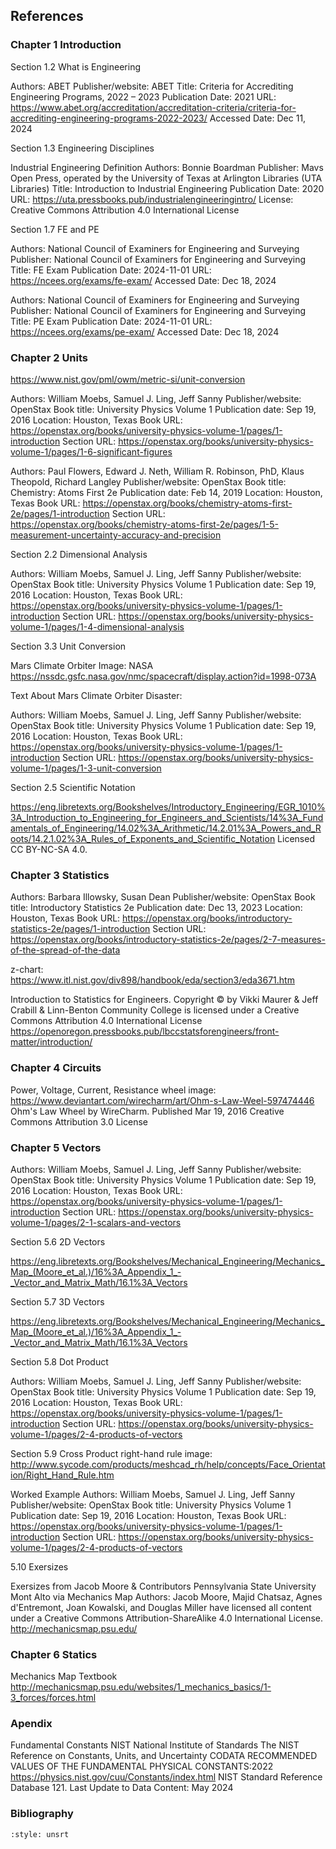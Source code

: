 ## References

### Chapter 1 Introduction

Section 1.2 What is Engineering

Authors: ABET
Publisher/website: ABET
Title: Criteria for Accrediting Engineering Programs, 2022 – 2023
Publication Date: 2021
URL: https://www.abet.org/accreditation/accreditation-criteria/criteria-for-accrediting-engineering-programs-2022-2023/
Accessed Date: Dec 11, 2024

Section 1.3 Engineering Disciplines

Industrial Engineering Definition
Authors: Bonnie Boardman
Publisher:  Mavs Open Press, operated by the University of Texas at Arlington Libraries (UTA Libraries)
Title: Introduction to Industrial Engineering
Publication Date: 2020
URL: https://uta.pressbooks.pub/industrialengineeringintro/
License: Creative Commons Attribution 4.0 International License

Section 1.7 FE and PE

Authors: National Council of Examiners for Engineering and Surveying
Publisher: National Council of Examiners for Engineering and Surveying
Title: FE Exam
Publication Date: 2024-11-01
URL: https://ncees.org/exams/fe-exam/
Accessed Date: Dec 18, 2024

Authors: National Council of Examiners for Engineering and Surveying
Publisher: National Council of Examiners for Engineering and Surveying
Title: PE Exam
Publication Date: 2024-11-01
URL: https://ncees.org/exams/pe-exam/
Accessed Date: Dec 18, 2024

### Chapter 2 Units

https://www.nist.gov/pml/owm/metric-si/unit-conversion

Authors: William Moebs, Samuel J. Ling, Jeff Sanny
Publisher/website: OpenStax
Book title: University Physics Volume 1
Publication date: Sep 19, 2016
Location: Houston, Texas
Book URL: https://openstax.org/books/university-physics-volume-1/pages/1-introduction
Section URL: https://openstax.org/books/university-physics-volume-1/pages/1-6-significant-figures


Authors: Paul Flowers, Edward J. Neth, William R. Robinson, PhD, Klaus Theopold, Richard Langley
Publisher/website: OpenStax
Book title: Chemistry: Atoms First 2e
Publication date: Feb 14, 2019
Location: Houston, Texas
Book URL: https://openstax.org/books/chemistry-atoms-first-2e/pages/1-introduction
Section URL: https://openstax.org/books/chemistry-atoms-first-2e/pages/1-5-measurement-uncertainty-accuracy-and-precision

Section 2.2 Dimensional Analysis

Authors: William Moebs, Samuel J. Ling, Jeff Sanny
Publisher/website: OpenStax
Book title: University Physics Volume 1
Publication date: Sep 19, 2016
Location: Houston, Texas
Book URL: https://openstax.org/books/university-physics-volume-1/pages/1-introduction
Section URL: https://openstax.org/books/university-physics-volume-1/pages/1-4-dimensional-analysis

Section 3.3 Unit Conversion

Mars Climate Orbiter Image: NASA
https://nssdc.gsfc.nasa.gov/nmc/spacecraft/display.action?id=1998-073A

Text About Mars Climate Orbiter Disaster:

Authors: William Moebs, Samuel J. Ling, Jeff Sanny
Publisher/website: OpenStax
Book title: University Physics Volume 1
Publication date: Sep 19, 2016
Location: Houston, Texas
Book URL: https://openstax.org/books/university-physics-volume-1/pages/1-introduction
Section URL: https://openstax.org/books/university-physics-volume-1/pages/1-3-unit-conversion

Section 2.5 Scientific Notation

https://eng.libretexts.org/Bookshelves/Introductory_Engineering/EGR_1010%3A_Introduction_to_Engineering_for_Engineers_and_Scientists/14%3A_Fundamentals_of_Engineering/14.02%3A_Arithmetic/14.2.01%3A_Powers_and_Roots/14.2.1.02%3A_Rules_of_Exponents_and_Scientific_Notation
Licensed CC BY-NC-SA 4.0.

### Chapter 3 Statistics

Authors: Barbara Illowsky, Susan Dean
Publisher/website: OpenStax
Book title: Introductory Statistics 2e
Publication date: Dec 13, 2023
Location: Houston, Texas
Book URL: https://openstax.org/books/introductory-statistics-2e/pages/1-introduction
Section URL: https://openstax.org/books/introductory-statistics-2e/pages/2-7-measures-of-the-spread-of-the-data

z-chart:
https://www.itl.nist.gov/div898/handbook/eda/section3/eda3671.htm

Introduction to Statistics for Engineers. Copyright © by Vikki Maurer & Jeff Crabill & Linn-Benton Community College is licensed under a Creative Commons Attribution 4.0 International License
https://openoregon.pressbooks.pub/lbccstatsforengineers/front-matter/introduction/

### Chapter 4 Circuits

Power, Voltage, Current, Resistance wheel image: https://www.deviantart.com/wirecharm/art/Ohm-s-Law-Weel-597474446 Ohm's Law Wheel by WireCharm. Published Mar 19, 2016 Creative Commons Attribution 3.0 License

### Chapter 5 Vectors

Authors: William Moebs, Samuel J. Ling, Jeff Sanny
Publisher/website: OpenStax
Book title: University Physics Volume 1
Publication date: Sep 19, 2016
Location: Houston, Texas
Book URL: https://openstax.org/books/university-physics-volume-1/pages/1-introduction
Section URL: https://openstax.org/books/university-physics-volume-1/pages/2-1-scalars-and-vectors

Section 5.6 2D Vectors

https://eng.libretexts.org/Bookshelves/Mechanical_Engineering/Mechanics_Map_(Moore_et_al.)/16%3A_Appendix_1_-_Vector_and_Matrix_Math/16.1%3A_Vectors

Section 5.7 3D Vectors

https://eng.libretexts.org/Bookshelves/Mechanical_Engineering/Mechanics_Map_(Moore_et_al.)/16%3A_Appendix_1_-_Vector_and_Matrix_Math/16.1%3A_Vectors

Section 5.8 Dot Product

Authors: William Moebs, Samuel J. Ling, Jeff Sanny
Publisher/website: OpenStax
Book title: University Physics Volume 1
Publication date: Sep 19, 2016
Location: Houston, Texas
Book URL: https://openstax.org/books/university-physics-volume-1/pages/1-introduction
Section URL: https://openstax.org/books/university-physics-volume-1/pages/2-4-products-of-vectors

Section 5.9 Cross Product
right-hand rule image: http://www.sycode.com/products/meshcad_rh/help/concepts/Face_Orientation/Right_Hand_Rule.htm

Worked Example
Authors: William Moebs, Samuel J. Ling, Jeff Sanny
Publisher/website: OpenStax
Book title: University Physics Volume 1
Publication date: Sep 19, 2016
Location: Houston, Texas
Book URL: https://openstax.org/books/university-physics-volume-1/pages/1-introduction
Section URL: https://openstax.org/books/university-physics-volume-1/pages/2-4-products-of-vectors

5.10 Exersizes

Exersizes from Jacob Moore & Contributors
Pennsylvania State University Mont Alto via Mechanics Map
Authors: Jacob Moore, Majid Chatsaz, Agnes d'Entremont, Joan Kowalski, and Douglas Miller have licensed all content under a Creative Commons Attribution-ShareAlike 4.0 International License.
http://mechanicsmap.psu.edu/

### Chapter 6 Statics

Mechanics Map Textbook
http://mechanicsmap.psu.edu/websites/1_mechanics_basics/1-3_forces/forces.html

### Apendix

Fundamental Constants
NIST National Institute of Standards
The NIST Reference on Constants, Units, and Uncertainty
CODATA RECOMMENDED VALUES OF THE FUNDAMENTAL PHYSICAL CONSTANTS:2022
https://physics.nist.gov/cuu/Constants/index.html
NIST Standard Reference Database 121. Last Update to Data Content: May 2024

### Bibliography

```{bibliography}
:style: unsrt
```
